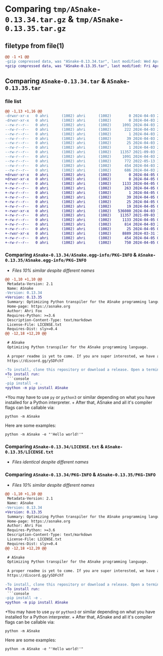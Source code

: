 # Comparing `tmp/ASnake-0.13.34.tar.gz` & `tmp/ASnake-0.13.35.tar.gz`

## filetype from file(1)

```diff
@@ -1 +1 @@
-gzip compressed data, was "ASnake-0.13.34.tar", last modified: Wed Apr  3 20:39:46 2024, max compression
+gzip compressed data, was "ASnake-0.13.35.tar", last modified: Fri Apr  5 08:11:42 2024, max compression
```

## Comparing `ASnake-0.13.34.tar` & `ASnake-0.13.35.tar`

### file list

```diff
@@ -1,13 +1,16 @@
-drwxr-xr-x   0 ahri      (1002) ahri      (1002)        0 2024-04-03 20:39:46.316698 ASnake-0.13.34/
-drwxr-xr-x   0 ahri      (1002) ahri      (1002)        0 2024-04-03 20:39:46.316698 ASnake-0.13.34/ASnake.egg-info/
--rw-r--r--   0 ahri      (1002) ahri      (1002)     1091 2024-04-03 20:39:46.000000 ASnake-0.13.34/ASnake.egg-info/PKG-INFO
--rw-r--r--   0 ahri      (1002) ahri      (1002)      222 2024-04-03 20:39:46.000000 ASnake-0.13.34/ASnake.egg-info/SOURCES.txt
--rw-r--r--   0 ahri      (1002) ahri      (1002)        1 2024-04-03 20:39:46.000000 ASnake-0.13.34/ASnake.egg-info/dependency_links.txt
--rw-r--r--   0 ahri      (1002) ahri      (1002)       39 2024-04-03 20:39:46.000000 ASnake-0.13.34/ASnake.egg-info/entry_points.txt
--rw-r--r--   0 ahri      (1002) ahri      (1002)       25 2024-04-03 20:39:46.000000 ASnake-0.13.34/ASnake.egg-info/requires.txt
--rw-r--r--   0 ahri      (1002) ahri      (1002)        1 2024-04-03 20:39:46.000000 ASnake-0.13.34/ASnake.egg-info/top_level.txt
--rw-r--r--   0 ahri      (1002) ahri      (1002)    11357 2021-09-03 10:06:02.000000 ASnake-0.13.34/LICENSE.txt
--rw-r--r--   0 ahri      (1002) ahri      (1002)     1091 2024-04-03 20:39:46.316698 ASnake-0.13.34/PKG-INFO
--rw-r--r--   0 ahri      (1002) ahri      (1002)      772 2022-05-13 17:12:20.000000 ASnake-0.13.34/README.md
--rw-r--r--   0 ahri      (1002) ahri      (1002)      454 2024-04-03 20:39:46.316698 ASnake-0.13.34/setup.cfg
--rw-r--r--   0 ahri      (1002) ahri      (1002)      686 2024-04-03 20:33:36.000000 ASnake-0.13.34/setup.py
+drwxr-xr-x   0 ahri      (1002) ahri      (1002)        0 2024-04-05 08:11:42.079517 ASnake-0.13.35/
+drwxr-xr-x   0 ahri      (1002) ahri      (1002)        0 2024-04-05 08:11:42.079517 ASnake-0.13.35/ASnake.egg-info/
+-rw-r--r--   0 ahri      (1002) ahri      (1002)     1133 2024-04-05 08:11:42.000000 ASnake-0.13.35/ASnake.egg-info/PKG-INFO
+-rw-r--r--   0 ahri      (1002) ahri      (1002)      263 2024-04-05 08:11:42.000000 ASnake-0.13.35/ASnake.egg-info/SOURCES.txt
+-rw-r--r--   0 ahri      (1002) ahri      (1002)        1 2024-04-05 08:11:42.000000 ASnake-0.13.35/ASnake.egg-info/dependency_links.txt
+-rw-r--r--   0 ahri      (1002) ahri      (1002)       39 2024-04-05 08:11:42.000000 ASnake-0.13.35/ASnake.egg-info/entry_points.txt
+-rw-r--r--   0 ahri      (1002) ahri      (1002)       25 2024-04-05 08:11:42.000000 ASnake-0.13.35/ASnake.egg-info/requires.txt
+-rw-r--r--   0 ahri      (1002) ahri      (1002)       19 2024-04-05 08:11:42.000000 ASnake-0.13.35/ASnake.egg-info/top_level.txt
+-rwxr-xr-x   0 ahri      (1002) ahri      (1002)   536080 2024-04-03 17:22:37.000000 ASnake-0.13.35/ASnake.py
+-rw-r--r--   0 ahri      (1002) ahri      (1002)    11357 2021-09-03 10:06:02.000000 ASnake-0.13.35/LICENSE.txt
+-rw-r--r--   0 ahri      (1002) ahri      (1002)     1133 2024-04-05 08:11:42.079517 ASnake-0.13.35/PKG-INFO
+-rw-r--r--   0 ahri      (1002) ahri      (1002)      814 2024-04-03 21:05:15.000000 ASnake-0.13.35/README.md
+-rw-r--r--   0 ahri      (1002) ahri      (1002)       25 2024-04-05 08:11:22.000000 ASnake-0.13.35/__version__.py
+-rwxr-xr-x   0 ahri      (1002) ahri      (1002)     8889 2024-03-31 14:25:37.000000 ASnake-0.13.35/megaTest.asnake
+-rw-r--r--   0 ahri      (1002) ahri      (1002)      454 2024-04-05 08:11:42.079517 ASnake-0.13.35/setup.cfg
+-rw-r--r--   0 ahri      (1002) ahri      (1002)      750 2024-04-05 08:11:22.000000 ASnake-0.13.35/setup.py
```

### Comparing `ASnake-0.13.34/ASnake.egg-info/PKG-INFO` & `ASnake-0.13.35/ASnake.egg-info/PKG-INFO`

 * *Files 10% similar despite different names*

```diff
@@ -1,10 +1,10 @@
 Metadata-Version: 2.1
 Name: ASnake
-Version: 0.13.34
+Version: 0.13.35
 Summary: Optimizing Python transpiler for the ASnake programming language.
 Home-page: https://asnake.org
 Author: Ahri Fox
 Requires-Python: >=3.6
 Description-Content-Type: text/markdown
 License-File: LICENSE.txt
 Requires-Dist: sly>=0.4
@@ -12,18 +12,20 @@
 
 # ASnake
 Optimizing Python transpiler for the ASnake programming language.
 
 A proper readme is yet to come. If you are super interested, we have a lot more info (including some draft documentation) on this Discord:
 https://discord.gg/ySDFchT
 
-To install, clone this repository or download a release. Open a terminal in the directory and run:
+To install run:
 ```console
-pip install -e .
+python -m pip install ASnake
 ```
+You may have to use `py` or `python3` or similar depending on what you have installed for a Python interpreter.
+
 After that, ASnake and all it's compiler flags can be callable via:
 ```console
 python -m ASnake
 ```
 Here are some examples:
 ```console
 python -m ASnake -e "'Hello world!'"
```

### Comparing `ASnake-0.13.34/LICENSE.txt` & `ASnake-0.13.35/LICENSE.txt`

 * *Files identical despite different names*

### Comparing `ASnake-0.13.34/PKG-INFO` & `ASnake-0.13.35/PKG-INFO`

 * *Files 10% similar despite different names*

```diff
@@ -1,10 +1,10 @@
 Metadata-Version: 2.1
 Name: ASnake
-Version: 0.13.34
+Version: 0.13.35
 Summary: Optimizing Python transpiler for the ASnake programming language.
 Home-page: https://asnake.org
 Author: Ahri Fox
 Requires-Python: >=3.6
 Description-Content-Type: text/markdown
 License-File: LICENSE.txt
 Requires-Dist: sly>=0.4
@@ -12,18 +12,20 @@
 
 # ASnake
 Optimizing Python transpiler for the ASnake programming language.
 
 A proper readme is yet to come. If you are super interested, we have a lot more info (including some draft documentation) on this Discord:
 https://discord.gg/ySDFchT
 
-To install, clone this repository or download a release. Open a terminal in the directory and run:
+To install run:
 ```console
-pip install -e .
+python -m pip install ASnake
 ```
+You may have to use `py` or `python3` or similar depending on what you have installed for a Python interpreter.
+
 After that, ASnake and all it's compiler flags can be callable via:
 ```console
 python -m ASnake
 ```
 Here are some examples:
 ```console
 python -m ASnake -e "'Hello world!'"
```


